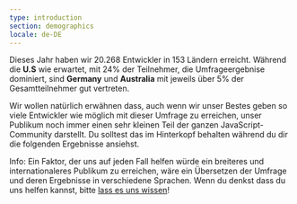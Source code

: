 ```yaml
---
type: introduction
section: demographics
locale: de-DE
---
```


Dieses Jahr haben wir 20.268 Entwickler in 153 Ländern erreicht. Während die **U.S** wie erwartet, mit 24% der Teilnehmer, die Umfrageergebnise dominiert, sind **Germany** und **Australia** mit jeweils über 5% der Gesamtteilnehmer gut vertreten.

Wir wollen natürlich erwähnen dass, auch wenn wir unser Bestes geben so viele Entwickler wie möglich mit dieser Umfrage zu erreichen, unser Publikum noch immer einen sehr kleinen Teil der ganzen JavaScript-Community darstellt. Du solltest das im Hinterkopf behalten während du dir die folgenden Ergebnisse ansiehst.

Info: Ein Faktor, der uns auf jeden Fall helfen würde ein breiteres und internationaleres Publikum zu erreichen, wäre ein Übersetzen der Umfrage und deren Ergebnisse in verschiedene Sprachen. Wenn du denkst dass du uns helfen kannst, bitte [lass es uns wissen](https://github.com/StateOfJS/StateOfJS/issues/87)!